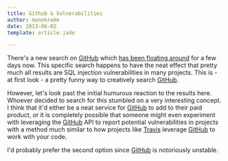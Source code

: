 ```yaml
---
title: Github & Vulnerabilities
author: monokrome
date: 2013-06-02
template: article.jade

---
```


There's a new search on [GitHub][gh] which [has been floating around][lulz] for a few
days now. This specific search happens to have the neat effect that pretty much
all results are SQL injection vulnerabilities in many projects. This is - at
first look - a pretty funny way to creatively search [GitHub][gh].

However, let's look past the initial humurous reaction to the results here.
Whoever decided to search for this stumbled on a very interesting concept. I
think that it'd either be a neat service for [GitHub][gh] to add to their paid
product, or it is completely possible that someone might even experiment with
leveraging the [GitHub][gh] API to report potential vulnerabilities in projects
with a method much similar to how projects like [Travis][tci] leverage
[GitHub][gh] to work with your code.

I'd probably prefer the second option since [GitHub][gh] is notoriously
unstable.

[gh]: http://github.com "GitHub - Social Coding"
[tci]: http://travis-ci.org "Travis Continuous Integration"
[lulz]: http://goo.gl/PX5zP "Potential MySQL Injection Attacks"
